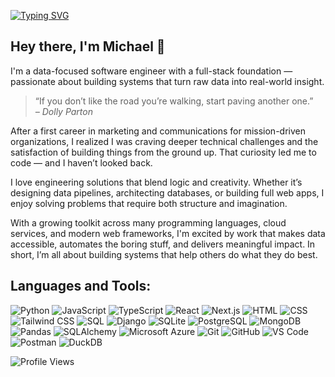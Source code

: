 [![Typing SVG](https://readme-typing-svg.demolab.com?font=Fira+Code&pause=1000&width=435&lines=Full+Stack+Developer;Data+Engineer;Always+Learning+New+Things)](https://git.io/typing-svg)

## Hey there, I'm Michael 👋

I'm a data-focused software engineer with a full-stack foundation — passionate about building systems that turn raw data into real-world insight.

> “If you don’t like the road you’re walking, start paving another one.”  
> *– Dolly Parton*

After a first career in marketing and communications for mission-driven organizations, I realized I was craving deeper technical challenges and the satisfaction of building things from the ground up. That curiosity led me to code — and I haven’t looked back.

I love engineering solutions that blend logic and creativity. Whether it’s designing data pipelines, architecting databases, or building full web apps, I enjoy solving problems that require both structure and imagination.

With a growing toolkit across many programming languages, cloud services, and modern web frameworks, I'm excited by work that makes data accessible, automates the boring stuff, and delivers meaningful impact. In short, I’m all about building systems that help others do what they do best.

## Languages and Tools:

![Python](https://img.shields.io/badge/Python-3776AB?style=for-the-badge&logo=python&logoColor=white)
![JavaScript](https://img.shields.io/badge/JavaScript-F7DF1E?style=for-the-badge&logo=javascript&logoColor=black)
![TypeScript](https://img.shields.io/badge/TypeScript-007ACC?style=for-the-badge&logo=typescript&logoColor=white)
![React](https://img.shields.io/badge/React-20232A?style=for-the-badge&logo=react&logoColor=61DAFB)
![Next.js](https://img.shields.io/badge/Next.js-000000?style=for-the-badge&logo=next.js&logoColor=white)
![HTML](https://img.shields.io/badge/HTML5-E34F26?style=for-the-badge&logo=html5&logoColor=white)
![CSS](https://img.shields.io/badge/CSS3-1572B6?style=for-the-badge&logo=css3&logoColor=white)
![Tailwind CSS](https://img.shields.io/badge/Tailwind_CSS-38B2AC?style=for-the-badge&logo=tailwind-css&logoColor=white)
![SQL](https://img.shields.io/badge/SQL-336791?style=for-the-badge&logo=postgresql&logoColor=white)
![Django](https://img.shields.io/badge/Django-092E20?style=for-the-badge&logo=django&logoColor=white)
![SQLite](https://img.shields.io/badge/SQLite-003B57?style=for-the-badge&logo=sqlite&logoColor=white)
![PostgreSQL](https://img.shields.io/badge/PostgreSQL-4169E1?style=for-the-badge&logo=postgresql&logoColor=white)
![MongoDB](https://img.shields.io/badge/MongoDB-47A248?style=for-the-badge&logo=mongodb&logoColor=white)
![Pandas](https://img.shields.io/badge/Pandas-150458?style=for-the-badge&logo=pandas&logoColor=white)
![SQLAlchemy](https://img.shields.io/badge/SQLAlchemy-CA1F27?style=for-the-badge&logo=sqlalchemy&logoColor=white)
![Microsoft Azure](https://img.shields.io/badge/Azure-0078D4?style=for-the-badge&logo=microsoft-azure&logoColor=white)
![Git](https://img.shields.io/badge/Git-F05032?style=for-the-badge&logo=git&logoColor=white)
![GitHub](https://img.shields.io/badge/GitHub-100000?style=for-the-badge&logo=github&logoColor=white)
![VS Code](https://img.shields.io/badge/VS_Code-007ACC?style=for-the-badge&logo=visual-studio-code&logoColor=white)
![Postman](https://img.shields.io/badge/Postman-FF6C37?style=for-the-badge&logo=postman&logoColor=white)
![DuckDB](https://img.shields.io/badge/DuckDB-ffcd00?style=for-the-badge&logo=data:image/svg+xml;base64,BASE64_ENCODED_SVG_HERE&logoColor=black)



![Profile Views](https://komarev.com/ghpvc/?username=MichaelGalo&color=brightgreen)
